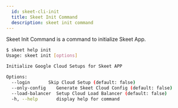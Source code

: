 ```yaml
---
  id: skeet-cli-init
  title: Skeet Init Command
  description: skeet init command
---
```


Skeet Init Command is a command to initialize Skeet App.

```bash
$ skeet help init
Usage: skeet init [options]

Initialize Google Cloud Setups for Skeet APP

Options:
  --login       Skip Cloud Setup (default: false)
  --only-config    Generate Skeet Cloud Config (default: false)
  --load-balancer  Setup Cloud Load Balancer (default: false)
  -h, --help       display help for command
```

